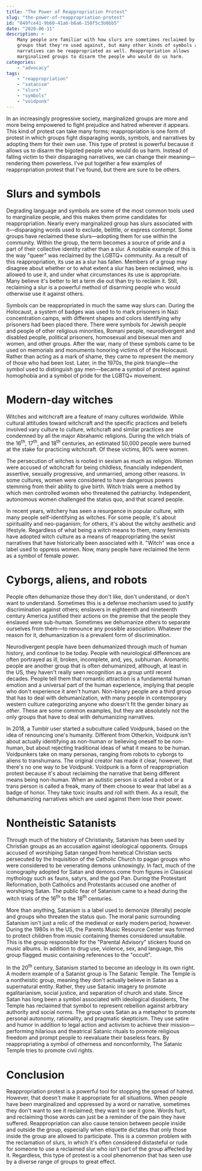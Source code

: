 ```yaml
---
title: "The Power of Reappropriation Protest"
slug: "the-power-of-reappropriation-protest"
id: "849fce41-9b60-41a6-b6a6-158f5c3b0bb5"
date: "2020-06-11"
description: >
    Many people are familiar with how slurs are sometimes reclaimed by the
    groups that they're used against, but many other kinds of symbols and
    narratives can be reappropriated as well. Reappropriation allows
    marginalized groups to disarm the people who would do us harm.
categories:
    - "advocacy"
tags:
    - "reappropriation"
    - "satanism"
    - "slurs"
    - "symbols"
    - "voidpunk"
---
```


In an increasingly progressive society, marginalized groups are more and more
being empowered to fight prejudice and hatred wherever it appears. This kind of
protest can take many forms; reappropriation is one form of protest in which
groups fight disparaging words, symbols, and narratives by adopting them for
their own use. This type of protest is powerful because it allows us to disarm
the bigoted people who would do us harm. Instead of falling victim to their
disparaging narratives, we can change their meaning—rendering them powerless.
I've put together a few examples of reappropriation protest that I've found,
but there are sure to be others.

# Slurs and symbols

Degrading language and symbols are some of the most common tools used to
marginalize people, and this makes them prime candidates for reappropriation.
Nearly every marginalized group has slurs associated with it—disparaging words
used to exclude, belittle, or express contempt. Some groups have reclaimed
these slurs—adopting them for use within the community. Within the group, the
term becomes a source of pride and a part of their collective identity rather
than a slur. A notable example of this is the way "queer" was reclaimed by the
LGBTQ+ community. As a result of this reappropriation, its use as a slur has
fallen. Members of a group may disagree about whether or to what extent a slur
has been reclaimed, who is allowed to use it, and under what circumstances its
use is appropriate. Many believe it's better to let a term die out than try to
reclaim it. Still, reclaiming a slur is a powerful method of disarming people
who would otherwise use it against others.

Symbols can be reappropriated in much the same way slurs can. During the
Holocaust, a system of badges was used to to mark prisoners in Nazi
concentration camps, with different shapes and colors identifying why prisoners
had been placed there. There were symbols for Jewish people and people of other
religious minorities, Romani people, neurodivergent and disabled people,
political prisoners, homosexual and bisexual men and women, and other groups.
After the war, many of these symbols came to be used on memorials and monuments
honoring victims of of the Holocaust. Rather than acting as a mark of shame,
they came to represent the memory of those who had been lost. Later, in the
1970s, the pink triangle—the symbol used to distinguish gay men—became a symbol
of protest against homophobia and a symbol of pride for the LGBTQ+ movement.

# Modern-day witches

Witches and witchcraft are a feature of many cultures worldwide. While cultural
attitudes toward witchcraft and the specific practices and beliefs involved
vary culture to culture, witchcraft and similar practices are condemned by all
the major Abrahamic religions. During the witch trials of the 16<sup>th</sup>,
17<sup>th</sup>, and 18<sup>th</sup> centuries, an estimated 50,000 people were
burned at the stake for practicing witchcraft. Of these victims, 80% were
women.

The persecution of witches is rooted in sexism as much as religion. Women were
accused of witchcraft for being childless, financially independent, assertive,
sexually progressive, and unmarried, among other reasons. In some cultures,
women were considered to have dangerous powers stemming from their ability to
give birth. Witch trials were a method by which men controlled women who
threatened the patriarchy. Independent, autonomous women challenged the status
quo, and that scared people.

In recent years, witchery has seen a resurgence in popular culture, with many
people self-identifying as witches. For some people, it's about spirituality
and neo-paganism; for others, it's about the witchy aesthetic and lifestyle.
Regardless of what being a witch means to them, many feminists have adopted
witch culture as a means of reappropriating the sexist narratives that have
historically been associated with it. "Witch" was once a label used to oppress
women. Now, many people have reclaimed the term as a symbol of female power.

# Cyborgs, aliens, and robots

People often dehumanize those they don't like, don't understand, or don't want
to understand. Sometimes this is a defense mechanism used to justify
discrimination against others; enslavers in eighteenth and nineteenth century
America justified their actions on the premise that the people they enslaved
were sub-human. Sometimes we dehumanize others to separate ourselves from
them—to renounce any possible association. Whatever the reason for it,
dehumanization is a prevalent form of discrimination.

Neurodivergent people have been dehumanized through much of human history, and
continue to be today. People with neurological differences are often portrayed
as ill, broken, incomplete, and, yes, subhuman. Aromantic people are another
group that is often dehumanized, although, at least in the US, they haven't
really seen recognition as a group until recent decades. People tell them that
romantic attraction is a fundamental human emotion and a universal part of the
human experience, implying that people who don't experience it aren't human.
Non-binary people are a third group that has to deal with dehumanization, with
many people in contemporary western culture categorizing anyone who doesn't fit
the gender binary as *other*. These are some common examples, but they are
absolutely not the only groups that have to deal with dehumanizing narratives.

In 2018, a Tumblr user started a subculture called Voidpunk, based on the idea
of renouncing one's humanity. Different from Otherkin, Voidpunk isn't about
actually identifying as non-human or believing oneself to be non-human, but
about rejecting traditional ideas of what it means to be human. Voidpunkers
take on many personas, ranging from robots to cyborgs to aliens to transhumans.
The original creator has made it clear, however, that there's no one way to be
Voidpunk. Voidpunk is a form of reappropriation protest because it's about
reclaiming the narrative that being different means being non-human. When an
autistic person is called a robot or a trans person is called a freak, many of
them choose to wear that label as a badge of honor. They take toxic insults and
roll with them. As a result, the dehumanizing narratives which are used against
them lose their power.

# Nontheistic Satanists

Through much of the history of Christianity, Satanism has been used by
Christian groups as an accusation against ideological opponents. Groups accused
of worshiping Satan ranged from heretical Christian sects persecuted by the
Inquisition of the Catholic Church to pagan groups who were considered to be
venerating demons unknowingly. In fact, much of the iconography adopted for
Satan and demons come from figures in Classical mythology such as fauns,
satyrs, and the god Pan. During the Protestant Reformation, both Catholics and
Protestants accused one another of worshiping Satan. The public fear of
Satanism came to a head during the witch trials of the 16<sup>th</sup> to the
18<sup>th</sup> centuries.

More than anything, Satanism is a label used to demonize (literally) people and
groups who threaten the status quo. The moral panic surrounding Satanism isn't
just a relic of the medieval or early modern period, however. During the 1980s
in the US, the Parents Music Resource Center was formed to protect children
from music containing themes considered unsuitable. This is the group
responsible for the "Parental Advisory" stickers found on music albums. In
addition to drug use, violence, sex, and language, this group flagged music
containing references to the "occult".

In the 20<sup>th</sup> century, Satanism started to become an ideology in its
own right. A modern example of a Satanist group is The Satanic Temple. The
Temple is a nontheistic group, meaning they don't actually believe in Satan as
a supernatural entity. Rather, they use Satanic imagery to promote
egalitarianism, social justice, and separation of church and state. Since Satan
has long been a symbol associated with ideological dissidents, The Temple has
reclaimed that symbol to represent rebellion against arbitrary authority and
social norms. The group uses Satan as a metaphor to promote personal autonomy,
rationality, and pragmatic skepticism. They use satire and humor in addition to
legal action and activism to achieve their mission—performing hilarious and
theatrical Satanic rituals to promote religious freedom and prompt people to
reevaluate their baseless fears. By reappropriating a symbol of otherness and
nonconformity, The Satanic Temple tries to promote civil rights.

# Conclusion

Reappropriation protest is a powerful tool for stopping the spread of hatred.
However, that doesn't make it appropriate for all situations. When people have
been marginalized and oppressed by a word or narrative, sometimes they don't
want to see it reclaimed; they want to see it gone. Words hurt, and reclaiming
those words can just be a reminder of the pain they have suffered.
Reappropriation can also cause tension between people inside and outside the
group, especially when etiquette dictates that only those inside the group are
allowed to participate. This is a common problem with the reclamation of slurs,
in which it's often considered distasteful or rude for someone to use a
reclaimed slur who isn't part of the group affected by it. Regardless, this
type of protest is a cool phenomenon that has seen use by a diverse range of
groups to great effect.
